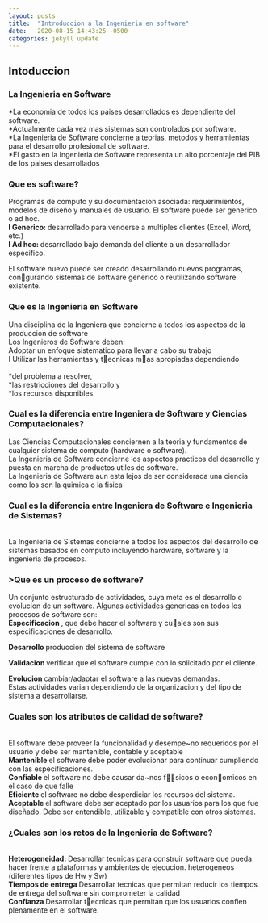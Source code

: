 ```yaml
---
layout: posts
title:  "Introduccion a la Ingenieria en software"
date:   2020-08-15 14:43:25 -0500
categories: jekyll update
---
```

<h2> Intoduccion </h2>
<h3> La Ingenieria en Software </h3>
*La economia de todos los paises desarrollados es dependiente del
software. <br>
*Actualmente cada vez mas sistemas son controlados por software. <br>
*La Ingenieria de Software concierne a teorias, metodos y herramientas
para el desarrollo profesional de software. <br>
*El gasto en la Ingenieria de Software representa un alto porcentaje del
PIB de los paises desarrollados 

<h3> Que es software? </h3>
Programas de computo y su documentacion asociada: requerimientos,
modelos de diseño y manuales de usuario.
El software puede ser generico o ad hoc. <br>
     <strong>I Generico: </strong> desarrollado para venderse a multiples clientes (Excel, Word,
     etc.) <br>
     <strong>I Ad hoc: </strong>desarrollado bajo demanda del cliente a un desarrollador
    especifico. <br>

El software nuevo puede ser creado desarrollando nuevos programas,
congurando sistemas de software generico o reutilizando software
existente.

<h3> Que es la Ingenieria en Software </h3>
Una disciplina de la Ingeniera que concierne a todos los aspectos de
la produccion de software <br>
Los Ingenieros de Software deben: <br>
Adoptar un enfoque sistematico para llevar a cabo su trabajo <br>
I Utilizar las herramientas y tecnicas mas apropiadas dependiendo <br>
<br>*del problema a resolver,
<br> *las restricciones del desarrollo y
<br> *los recursos disponibles.
<br>
<h3> Cual es la diferencia entre Ingeniera de Software y Ciencias
Computacionales? </h3>
 Las Ciencias Computacionales conciernen a la teoria y fundamentos
de cualquier sistema de computo (hardware o software). <br>
 La Ingenieria de Software concierne los aspectos practicos del
desarrollo y puesta en marcha de productos utiles de software. <br>
 La Ingenieria de Software aun esta lejos de ser considerada una
ciencia como los son la quimica o la fisica <br>

<h3> Cual es la diferencia entre Ingeniera de Software e Ingenieria de
Sistemas? </h3>
<br>La Ingenieria de Sistemas concierne a todos los aspectos del desarrollo
de sistemas basados en computo incluyendo hardware, software y la
ingenieria de procesos.

<h3> >Que es un proceso de software?</h3>
Un conjunto estructurado de actividades, cuya meta es el
desarrollo o evolucion de un software.
Algunas actividades genericas en todos los procesos de software son: <br>
<strong> Especificacion </strong>, que debe hacer el software y cuales son sus
especificaciones de desarrollo.<br>

<strong> Desarrollo </strong> produccion del sistema de software <br>

<strong> Validacion </strong> verificar que el software cumple con lo solicitado por el
cliente. <br>

<strong> Evolucion </strong> cambiar/adaptar el software a las nuevas demandas. <br>
Estas actividades varian dependiendo de la organizacion y del tipo de
sistema a desarrollarse. <br>

<h3> Cuales son los atributos de calidad de software?</h3> <br>
El software debe proveer la funcionalidad y desempe~no requeridos por el usuario y debe ser
mantenible, contable y aceptable <br>
<strong> Mantenible </strong> el software debe poder evolucionar para continuar
cumpliendo con las especificaciones. <br>
<strong> Confiable </strong> el software no debe causar da~nos fsicos o economicos en
el caso de que falle <br>
<strong> Eficiente </strong> el software no debe desperdiciar los recursos del sistema. <br>
<strong> Aceptable </strong> el software debe ser aceptado por los usuarios para los
que fue diseñado. Debe ser entendible, utilizable y compatible con
otros sistemas. <br>

<h3> ¿Cuales son los retos de la Ingenieria de Software?</h3> <br>
<strong> Heterogeneidad: </strong> Desarrollar tecnicas para construir software que
pueda hacer frente a plataformas y ambientes de ejecucion.
heterogeneos (diferentes tipos de Hw y Sw) <br>
<strong> Tiempos de entrega </strong> Desarrollar tecnicas que permitan reducir los
tiempos de entrega del software sin comprometer la calidad <br>
<strong> Confianza </strong> Desarrollar tecnicas que permitan que los usuarios
confien plenamente en el software. <br>







